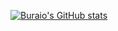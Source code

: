[![Buraio's GitHub stats](https://github-readme-stats.vercel.app/api?username=Buraio&show_icons=true)](https://github.com/Buraio/github-readme-stats)

